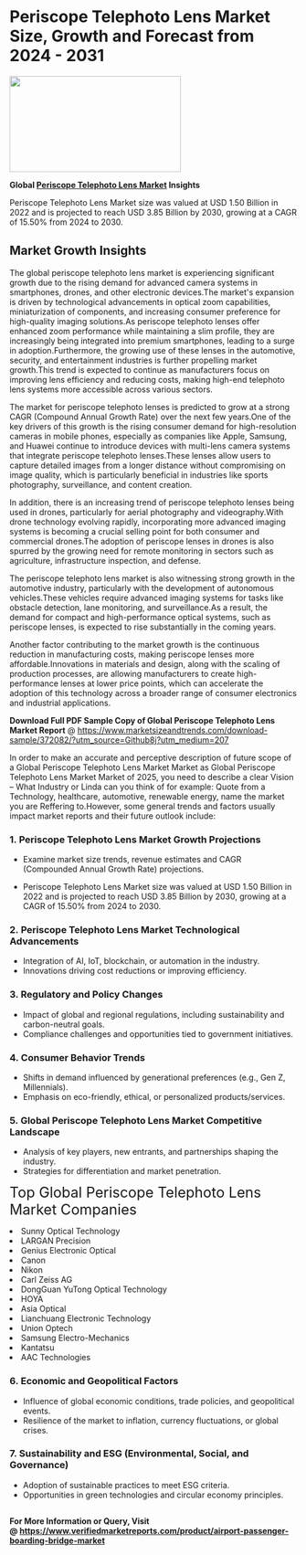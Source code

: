 <H1>Periscope Telephoto Lens Market Size, Growth and Forecast from 2024 - 2031</H1><img class="aligncenter size-medium wp-image-584254" src="https://thirdeyenews.in/wp-content/uploads/2024/09/Global-Market-Research-300x168.jpeg" alt="" width="300" height="168" /><p><strong>Global&nbsp;<a href="https://www.marketsizeandtrends.com/download-sample/372082/?utm_source=Github8j?utm_medium=207">Periscope Telephoto Lens Market</a> Insights</strong></p><p>Periscope Telephoto Lens Market size was valued at USD 1.50 Billion in 2022 and is projected to reach USD 3.85 Billion by 2030, growing at a CAGR of 15.50% from 2024 to 2030.</p><p><h2>Market Growth Insights</h2> <p>The global periscope telephoto lens market is experiencing significant growth due to the rising demand for advanced camera systems in smartphones, drones, and other electronic devices.The market's expansion is driven by technological advancements in optical zoom capabilities, miniaturization of components, and increasing consumer preference for high-quality imaging solutions.As periscope telephoto lenses offer enhanced zoom performance while maintaining a slim profile, they are increasingly being integrated into premium smartphones, leading to a surge in adoption.Furthermore, the growing use of these lenses in the automotive, security, and entertainment industries is further propelling market growth.This trend is expected to continue as manufacturers focus on improving lens efficiency and reducing costs, making high-end telephoto lens systems more accessible across various sectors.</p> <p>The market for periscope telephoto lenses is predicted to grow at a strong CAGR (Compound Annual Growth Rate) over the next few years.One of the key drivers of this growth is the rising consumer demand for high-resolution cameras in mobile phones, especially as companies like Apple, Samsung, and Huawei continue to introduce devices with multi-lens camera systems that integrate periscope telephoto lenses.These lenses allow users to capture detailed images from a longer distance without compromising on image quality, which is particularly beneficial in industries like sports photography, surveillance, and content creation.</p> <p>In addition, there is an increasing trend of periscope telephoto lenses being used in drones, particularly for aerial photography and videography.With drone technology evolving rapidly, incorporating more advanced imaging systems is becoming a crucial selling point for both consumer and commercial drones.The adoption of periscope lenses in drones is also spurred by the growing need for remote monitoring in sectors such as agriculture, infrastructure inspection, and defense.</p> <p>The periscope telephoto lens market is also witnessing strong growth in the automotive industry, particularly with the development of autonomous vehicles.These vehicles require advanced imaging systems for tasks like obstacle detection, lane monitoring, and surveillance.As a result, the demand for compact and high-performance optical systems, such as periscope lenses, is expected to rise substantially in the coming years.</p> <p>Another factor contributing to the market growth is the continuous reduction in manufacturing costs, making periscope lenses more affordable.Innovations in materials and design, along with the scaling of production processes, are allowing manufacturers to create high-performance lenses at lower price points, which can accelerate the adoption of this technology across a broader range of consumer electronics and industrial applications.</p> <p><span class=""><strong>Download Full PDF Sample Copy of Global Periscope Telephoto Lens Market Report</strong> @ <a href="https://www.marketsizeandtrends.com/download-sample/372082/?utm_source=Github8j?utm_medium=207" target="_blank">https://www.marketsizeandtrends.com/download-sample/372082/?utm_source=Github8j?utm_medium=207</a></span></p><p>In order to make an accurate and perceptive description of future scope of a Global&nbsp;Periscope Telephoto Lens Market Market as Global&nbsp;Periscope Telephoto Lens Market Market of 2025, you need to describe a clear Vision &ndash; What Industry or Linda can you think of for example: Quote from a Technology, healthcare, automotive, renewable energy, name the market you are Reffering to.However, some general trends and factors usually impact market reports and their future outlook include:</p><h3>1.&nbsp;<strong>Periscope Telephoto Lens Market Growth Projections</strong></h3><ul><li>Examine market size trends, revenue estimates and CAGR (Compounded Annual Growth Rate) projections.</li><li><p>Periscope Telephoto Lens Market size was valued at USD 1.50 Billion in 2022 and is projected to reach USD 3.85 Billion by 2030, growing at a CAGR of 15.50% from 2024 to 2030.</p></li></ul><h3>2.&nbsp;<strong>Periscope Telephoto Lens Market Technological Advancements</strong></h3><ul><li>Integration of AI, IoT, blockchain, or automation in the industry.</li><li>Innovations driving cost reductions or improving efficiency.</li></ul><h3>3.&nbsp;<strong>Regulatory and Policy Changes</strong></h3><ul><li>Impact of global and regional regulations, including sustainability and carbon-neutral goals.</li><li>Compliance challenges and opportunities tied to government initiatives.</li></ul><h3>4.&nbsp;<strong>Consumer Behavior Trends</strong></h3><ul><li>Shifts in demand influenced by generational preferences (e.g., Gen Z, Millennials).</li><li>Emphasis on eco-friendly, ethical, or personalized products/services.</li></ul><h3>5.&nbsp;<strong>Global Periscope Telephoto Lens Market Competitive Landscape</strong></h3><ul><li>Analysis of key players, new entrants, and partnerships shaping the industry.</li><li>Strategies for differentiation and market penetration.</li></ul><p data-pm-slice="1 1 []"><span style="color: inherit; font-family: inherit; font-size: 25px;">Top Global Periscope Telephoto Lens Market Companies</span></p><div class="" data-test-id=""><p><li>Sunny Optical Technology</li><li> LARGAN Precision</li><li> Genius Electronic Optical</li><li> Canon</li><li> Nikon</li><li> Carl Zeiss AG</li><li> DongGuan YuTong Optical Technology</li><li> HOYA</li><li> Asia Optical</li><li> Lianchuang Electronic Technology</li><li> Union Optech</li><li> Samsung Electro-Mechanics</li><li> Kantatsu</li><li> AAC Technologies</li></p></div><h3>6.&nbsp;<strong>Economic and Geopolitical Factors</strong></h3><ul><li>Influence of global economic conditions, trade policies, and geopolitical events.</li><li>Resilience of the market to inflation, currency fluctuations, or global crises.</li></ul><h3>7.&nbsp;<strong>Sustainability and ESG (Environmental, Social, and Governance)</strong></h3><ul><li>Adoption of sustainable practices to meet ESG criteria.</li><li>Opportunities in green technologies and circular economy principles.</li></ul><h2><strong style="font-size: 14px;">For More Information or Query, Visit @&nbsp;</strong><a style="background-color: #ffffff; font-size: 14px;" href="https://www.marketsizeandtrends.com/report/periscope-telephoto-lens-market/" target="_blank">https://www.verifiedmarketreports.com/product/airport-passenger-boarding-bridge-market</a></h2>
